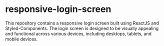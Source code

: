 # responsive-login-screen
This repository contains a responsive login screen built using ReactJS and Styled-Components. The login screen is designed to be visually appealing and functional across various devices, including desktops, tablets, and mobile devices.
